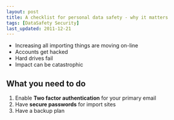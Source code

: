 ```yaml
---
layout: post
title: A checklist for personal data safety - why it matters
tags: [DataSafety Security]
last_updated: 2011-12-21
---
```


* Increasing all importing things are moving on-line
* Accounts get hacked
* Hard drives fail
* Impact can be catastrophic

## What you need to do
1. Enable **Two factor authentication** for your primary email
1. Have **secure passwords** for import sites
1. Have a backup plan

